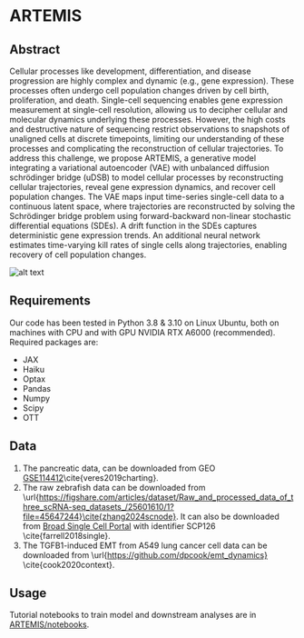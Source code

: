 # ARTEMIS

## Abstract
Cellular processes like development, differentiation, and disease progression are highly complex and dynamic (e.g., gene expression). These processes often undergo cell population changes driven by cell birth, proliferation, and death. Single-cell sequencing enables gene expression measurement at single-cell resolution, allowing us to decipher cellular and molecular dynamics underlying these processes. However, the high costs and destructive nature of sequencing restrict observations to snapshots of unaligned cells at discrete timepoints, limiting our understanding of these processes and complicating the reconstruction of cellular trajectories.
To address this challenge, we propose ARTEMIS, a generative model integrating a variational autoencoder (VAE) with unbalanced diffusion schrödinger bridge (uDSB) to model cellular processes by reconstructing cellular trajectories, reveal gene expression dynamics, and recover cell population changes. The VAE maps input time-series single-cell data to a continuous latent space, where trajectories are reconstructed by solving the Schrödinger bridge problem using forward-backward non-linear stochastic differential equations (SDEs). A drift function in the SDEs captures deterministic gene expression trends. An additional neural network estimates time-varying kill rates of single cells along trajectories, enabling recovery of cell population changes.

![alt text](https://github.com/sayali7/ARTEMIS/blob/main/paper_figures/Figure1.png?raw=true)

## Requirements
Our code has been tested in Python 3.8 & 3.10 on Linux Ubuntu, both on machines with CPU and with GPU NVIDIA RTX A6000 (recommended). Required packages are:
- JAX
- Haiku
- Optax
- Pandas
- Numpy
- Scipy
- OTT

## Data
1. The pancreatic data, can be downloaded from GEO [GSE114412](https://www.ncbi.nlm.nih.gov/geo/query/acc.cgi?acc=GSE114412)\cite{veres2019charting}.
2. The raw zebrafish data can be downloaded from \url{https://figshare.com/articles/dataset/Raw_and_processed_data_of_three_scRNA-seq_datasets_/25601610/1?file=45647244}\cite{zhang2024scnode}. It can also be downloaded from [Broad Single Cell Portal](https://singlecell.broadinstitute.org/single_cell/study/SCP162/single-cell-reconstruction-of-developmental-trajectories-during-zebrafish-embryogenesis) with identifier SCP126 \cite{farrell2018single}.
3. The TGFB1-induced EMT from A549 lung cancer cell data can be downloaded from \url{https://github.com/dpcook/emt_dynamics} \cite{cook2020context}.

## Usage
Tutorial notebooks to train model and downstream analyses are in [ARTEMIS/notebooks](https://github.com/sayali7/ARTEMIS/tree/main/notebooks).
